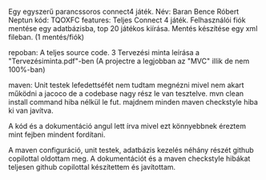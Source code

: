 Egy egyszerű parancssoros connect4 játék.
Név: Baran Bence Róbert
Neptun kód: TQOXFC
features:
  Teljes Connect 4 játék.
  Felhasználói fiók mentése egy adatbázisba, top 20 játékos kiírása.
  Mentés készítése egy xml fileban. (1 mentés/fiók)

repoban:
  A teljes source code.
  3 Tervezési minta leírása a "Tervezésiminta.pdf"-ben (A projectre a legjobban az "MVC" illik de nem 100%-ban)
  
maven:
  Unit testek lefedettséfét nem tudtam megnézni mivel nem akart működni a jacoco de a codebase nagy rész le van tesztelve.
  mvn clean install command hiba nélkül le fut.
  majdnem minden maven checkstyle hiba ki van javítva.

A kód és a dokumentáció angul lett írva mivel ezt könnyebbnek éreztem mint fejben mindent fordítani.

A maven configuráció, unit testek, adatbázis kezelés néhány részét github copilottal oldottam meg.
A dokumentációt és a maven checkstyle hibákat teljesen github copilottal készítettem és javítottam.
